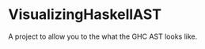 VisualizingHaskellAST
=====================

A project to allow you to the what the GHC AST looks like.
